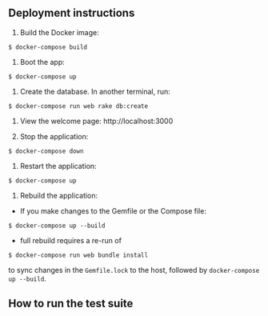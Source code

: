 
## Deployment instructions

1. Build the Docker image:
```
$ docker-compose build
```

1. Boot the app:
```
$ docker-compose up
```

1. Create the database. In another terminal, run:
```
$ docker-compose run web rake db:create
```

1. View the welcome page:
http://localhost:3000

1. Stop the application:
```
$ docker-compose down
```

1. Restart the application:
```
$ docker-compose up
```

1. Rebuild the application:
  - If you make changes to the Gemfile or the Compose file:
  ```
  $ docker-compose up --build
  ```

  -  full rebuild requires a re-run of
  ```
  $ docker-compose run web bundle install
  ```
  to sync changes in the `Gemfile.lock` to the host, followed by `docker-compose up --build`.

## How to run the test suite
